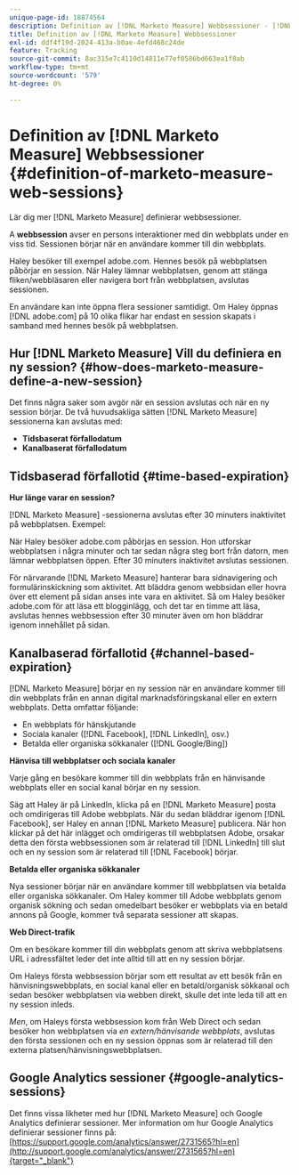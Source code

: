 ```yaml
---
unique-page-id: 18874564
description: Definition av [!DNL Marketo Measure] Webbsessioner - [!DNL Marketo Measure] - Produktdokumentation
title: Definition av [!DNL Marketo Measure] Webbsessioner
exl-id: ddf4f19d-2024-413a-b0ae-4efd468c24de
feature: Tracking
source-git-commit: 8ac315e7c4110d14811e77ef0586bd663ea1f8ab
workflow-type: tm+mt
source-wordcount: '579'
ht-degree: 0%

---
```


# Definition av [!DNL Marketo Measure] Webbsessioner {#definition-of-marketo-measure-web-sessions}

Lär dig mer [!DNL Marketo Measure] definierar webbsessioner.

A **webbsession** avser en persons interaktioner med din webbplats under en viss tid. Sessionen börjar när en användare kommer till din webbplats.

Haley besöker till exempel adobe.com. Hennes besök på webbplatsen påbörjar en session. När Haley lämnar webbplatsen, genom att stänga fliken/webbläsaren eller navigera bort från webbplatsen, avslutas sessionen.

En användare kan inte öppna flera sessioner samtidigt. Om Haley öppnas [!DNL adobe.com] på 10 olika flikar har endast en session skapats i samband med hennes besök på webbplatsen.

## Hur [!DNL Marketo Measure] Vill du definiera en ny session? {#how-does-marketo-measure-define-a-new-session}

Det finns några saker som avgör när en session avslutas och när en ny session börjar. De två huvudsakliga sätten [!DNL Marketo Measure] sessionerna kan avslutas med:

* **Tidsbaserat förfallodatum**
* **Kanalbaserat förfallodatum**

## Tidsbaserad förfallotid {#time-based-expiration}

**Hur länge varar en session?**

[!DNL Marketo Measure] -sessionerna avslutas efter 30 minuters inaktivitet på webbplatsen. Exempel:

När Haley besöker adobe.com påbörjas en session. Hon utforskar webbplatsen i några minuter och tar sedan några steg bort från datorn, men lämnar webbplatsen öppen. Efter 30 minuters inaktivitet avslutas sessionen.

För närvarande [!DNL Marketo Measure] hanterar bara sidnavigering och formulärinskickning som aktivitet. Att bläddra genom webbsidan eller hovra över ett element på sidan anses inte vara en aktivitet. Så om Haley besöker adobe.com för att läsa ett blogginlägg, och det tar en timme att läsa, avslutas hennes webbsession efter 30 minuter även om hon bläddrar igenom innehållet på sidan.

## Kanalbaserad förfallotid {#channel-based-expiration}

[!DNL Marketo Measure] börjar en ny session när en användare kommer till din webbplats från en annan digital marknadsföringskanal eller en extern webbplats. Detta omfattar följande:

* En webbplats för hänskjutande
* Sociala kanaler ([!DNL Facebook], [!DNL LinkedIn], osv.)
* Betalda eller organiska sökkanaler ([!DNL Google/Bing])

**Hänvisa till webbplatser och sociala kanaler**

Varje gång en besökare kommer till din webbplats från en hänvisande webbplats eller en social kanal börjar en ny session.

Säg att Haley är på LinkedIn, klicka på en [!DNL Marketo Measure] posta och omdirigeras till Adobe webbplats. När du sedan bläddrar igenom [!DNL Facebook], ser Haley en annan [!DNL Marketo Measure] publicera. När hon klickar på det här inlägget och omdirigeras till webbplatsen Adobe, orsakar detta den första webbsessionen som är relaterad till [!DNL LinkedIn] till slut och en ny session som är relaterad till [!DNL Facebook] börjar.

**Betalda eller organiska sökkanaler**

Nya sessioner börjar när en användare kommer till webbplatsen via betalda eller organiska sökkanaler. Om Haley kommer till Adobe webbplats genom organisk sökning och sedan omedelbart besöker er webbplats via en betald annons på Google, kommer två separata sessioner att skapas.

**Web Direct-trafik**

Om en besökare kommer till din webbplats genom att skriva webbplatsens URL i adressfältet leder det inte alltid till att en ny session börjar.

Om Haleys första webbsession börjar som ett resultat av ett besök från en hänvisningswebbplats, en social kanal eller en betald/organisk sökkanal och sedan besöker webbplatsen via webben direkt, skulle det inte leda till att en ny session inleds.

_Men_, om Haleys första webbsession kom från Web Direct och sedan besöker hon webbplatsen via _en extern/hänvisande webbplats_, avslutas den första sessionen och en ny session öppnas som är relaterad till den externa platsen/hänvisningswebbplatsen.

## Google Analytics sessioner {#google-analytics-sessions}

Det finns vissa likheter med hur [!DNL Marketo Measure] och Google Analytics definierar sessioner. Mer information om hur Google Analytics definierar sessioner finns på: [https://support.google.com/analytics/answer/2731565?hl=en](http://support.google.com/analytics/answer/2731565?hl=en){target="_blank"}
